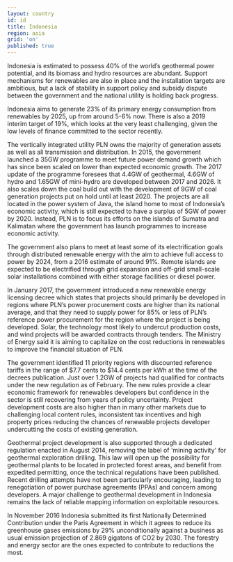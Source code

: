 ```yaml
---
layout: country
id: id
title: Indonesia
region: asia
grid: 'on'
published: true
---
```


Indonesia is estimated to possess 40% of the world’s geothermal power potential, and its biomass and hydro resources are abundant. Support mechanisms for renewables are also in place and the installation targets are ambitious, but a lack of stability in support policy and subsidy dispute between the government and the national utility is holding back progress.

Indonesia aims to generate 23% of its primary energy consumption from renewables by 2025, up from around 5-6% now. There is also a 2019 interim target of 19%, which looks at the very least challenging, given the low levels of finance committed to the sector recently.

The vertically integrated utility PLN owns the majority of generation assets as well as all transmission and distribution. In 2015, the government launched a 35GW programme to meet future power demand growth which has since been scaled on lower than expected economic growth. The 2017 update of the programme foresees that 4.4GW of geothermal, 4.6GW of hydro and 1.65GW of mini-hydro are developed between 2017 and 2026. It also scales down the coal build out with the development of 9GW of coal generation projects put on hold until at least 2020. The projects are all located in the power system of Java, the island home to most of Indonesia’s economic activity, which is still expected to have a surplus of 5GW of power by 2020. Instead, PLN is to focus its efforts on the islands of Sumatra and Kalimatan where the government has launch programmes to increase economic activity.

The government also plans to meet at least some of its electrification goals through distributed renewable energy with the aim to achieve full access to power by 2024, from a 2016 estimate of around 91%. Remote islands are expected to be electrified through grid expansion and off-grid small-scale solar installations combined with either storage facilities or diesel power.

In January 2017, the government introduced a new renewable energy licensing decree which states that projects should primarily be developed in regions where PLN’s power procurement costs are higher than its national average, and that they need to supply power for 85% or less of PLN’s reference power procurement for the region where the project is being developed. Solar, the technology most likely to undercut production costs, and wind projects will be awarded contracts through tenders. The Ministry of Energy said it is aiming to capitalize on the cost reductions in renewables to improve the financial situation of PLN.

The government identified 11 priority regions with discounted reference tariffs in the range of $7.7 cents to $14.4 cents per kWh at the time of the decrees publication. Just over 1.2GW of projects had qualified for contracts under the new regulation as of February. The new rules provide a clear economic framework for renewables developers but confidence in the sector is still recovering from years of policy uncertainty. Project development costs are also higher than in many other markets due to challenging local content rules, inconsistent tax incentives and high property prices reducing the chances of renewable projects developer undercutting the costs of existing generation. 

Geothermal project development is also supported through a dedicated regulation enacted in August 2014, removing the label of 'mining activity' for geothermal exploration drilling. This law will open up the possibility for geothermal plants to be located in protected forest areas, and benefit from expedited permitting, once the technical regulations have been published. Recent drilling attempts have not been particularly encouraging, leading to renegotiation of power purchase agreements (PPAs) and concern among developers. A major challenge to geothermal development in Indonesia remains the lack of reliable mapping information on exploitable resources.

In November 2016 Indonesia submitted its first Nationally Determined Contribution under the Paris Agreement in which it agrees to reduce its greenhouse gases emissions by 29% unconditionally against a business as usual emission projection of 2.869 gigatons of CO2 by 2030. The forestry and energy sector are the ones expected to contribute to reductions the most.
